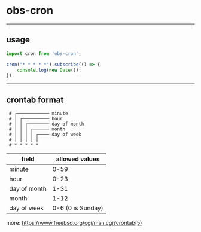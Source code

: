 # obs-cron

---

## usage

```typescript
import cron from 'obs-cron';

cron("* * * * *").subscribe(() => {
    console.log(new Date());
});
```

---

## crontab format

```
 # ┌──────────── minute
 # │ ┌────────── hour
 # │ │ ┌──────── day of month
 # │ │ │ ┌────── month
 # │ │ │ │ ┌──── day of week
 # │ │ │ │ │
 # * * * * *
```

| field        | allowed values    |
|--------------|-------------------|
| minute       | 0-59              |
| hour         | 0-23              |
| day of month | 1-31              |
| month        | 1-12              |
| day of week  | 0-6 (0 is Sunday) |


more: https://www.freebsd.org/cgi/man.cgi?crontab(5)
